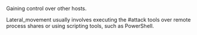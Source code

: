 Gaining control over other hosts.

Lateral_movement usually involves executing the #attack tools over remote process shares or using scripting tools, such as PowerShell.
